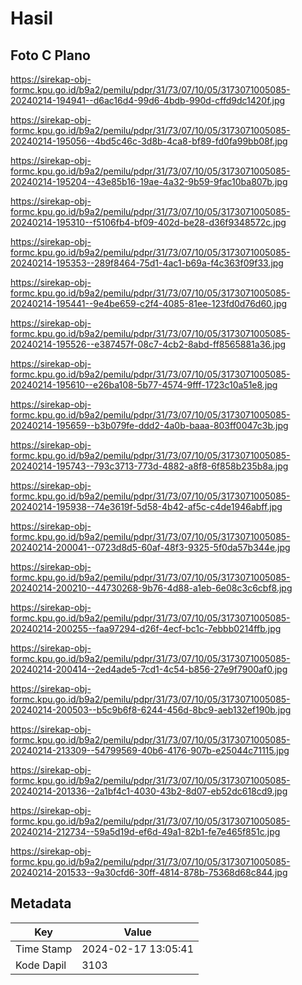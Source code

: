 # Hasil

## Foto C Plano

https://sirekap-obj-formc.kpu.go.id/b9a2/pemilu/pdpr/31/73/07/10/05/3173071005085-20240214-194941--d6ac16d4-99d6-4bdb-990d-cffd9dc1420f.jpg

https://sirekap-obj-formc.kpu.go.id/b9a2/pemilu/pdpr/31/73/07/10/05/3173071005085-20240214-195056--4bd5c46c-3d8b-4ca8-bf89-fd0fa99bb08f.jpg

https://sirekap-obj-formc.kpu.go.id/b9a2/pemilu/pdpr/31/73/07/10/05/3173071005085-20240214-195204--43e85b16-19ae-4a32-9b59-9fac10ba807b.jpg

https://sirekap-obj-formc.kpu.go.id/b9a2/pemilu/pdpr/31/73/07/10/05/3173071005085-20240214-195310--f5106fb4-bf09-402d-be28-d36f9348572c.jpg

https://sirekap-obj-formc.kpu.go.id/b9a2/pemilu/pdpr/31/73/07/10/05/3173071005085-20240214-195353--289f8464-75d1-4ac1-b69a-f4c363f09f33.jpg

https://sirekap-obj-formc.kpu.go.id/b9a2/pemilu/pdpr/31/73/07/10/05/3173071005085-20240214-195441--9e4be659-c2f4-4085-81ee-123fd0d76d60.jpg

https://sirekap-obj-formc.kpu.go.id/b9a2/pemilu/pdpr/31/73/07/10/05/3173071005085-20240214-195526--e387457f-08c7-4cb2-8abd-ff8565881a36.jpg

https://sirekap-obj-formc.kpu.go.id/b9a2/pemilu/pdpr/31/73/07/10/05/3173071005085-20240214-195610--e26ba108-5b77-4574-9fff-1723c10a51e8.jpg

https://sirekap-obj-formc.kpu.go.id/b9a2/pemilu/pdpr/31/73/07/10/05/3173071005085-20240214-195659--b3b079fe-ddd2-4a0b-baaa-803ff0047c3b.jpg

https://sirekap-obj-formc.kpu.go.id/b9a2/pemilu/pdpr/31/73/07/10/05/3173071005085-20240214-195743--793c3713-773d-4882-a8f8-6f858b235b8a.jpg

https://sirekap-obj-formc.kpu.go.id/b9a2/pemilu/pdpr/31/73/07/10/05/3173071005085-20240214-195938--74e3619f-5d58-4b42-af5c-c4de1946abff.jpg

https://sirekap-obj-formc.kpu.go.id/b9a2/pemilu/pdpr/31/73/07/10/05/3173071005085-20240214-200041--0723d8d5-60af-48f3-9325-5f0da57b344e.jpg

https://sirekap-obj-formc.kpu.go.id/b9a2/pemilu/pdpr/31/73/07/10/05/3173071005085-20240214-200210--44730268-9b76-4d88-a1eb-6e08c3c6cbf8.jpg

https://sirekap-obj-formc.kpu.go.id/b9a2/pemilu/pdpr/31/73/07/10/05/3173071005085-20240214-200255--faa97294-d26f-4ecf-bc1c-7ebbb0214ffb.jpg

https://sirekap-obj-formc.kpu.go.id/b9a2/pemilu/pdpr/31/73/07/10/05/3173071005085-20240214-200414--2ed4ade5-7cd1-4c54-b856-27e9f7900af0.jpg

https://sirekap-obj-formc.kpu.go.id/b9a2/pemilu/pdpr/31/73/07/10/05/3173071005085-20240214-200503--b5c9b6f8-6244-456d-8bc9-aeb132ef190b.jpg

https://sirekap-obj-formc.kpu.go.id/b9a2/pemilu/pdpr/31/73/07/10/05/3173071005085-20240214-213309--54799569-40b6-4176-907b-e25044c71115.jpg

https://sirekap-obj-formc.kpu.go.id/b9a2/pemilu/pdpr/31/73/07/10/05/3173071005085-20240214-201336--2a1bf4c1-4030-43b2-8d07-eb52dc618cd9.jpg

https://sirekap-obj-formc.kpu.go.id/b9a2/pemilu/pdpr/31/73/07/10/05/3173071005085-20240214-212734--59a5d19d-ef6d-49a1-82b1-fe7e465f851c.jpg

https://sirekap-obj-formc.kpu.go.id/b9a2/pemilu/pdpr/31/73/07/10/05/3173071005085-20240214-201533--9a30cfd6-30ff-4814-878b-75368d68c844.jpg


## Metadata

| Key        | Value               |
| ---------- | ------------------- |
| Time Stamp | 2024-02-17 13:05:41 |
| Kode Dapil | 3103                |



